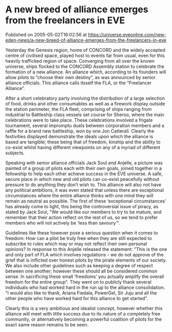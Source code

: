 # A new breed of alliance emerges from the freelancers in EVE
Published on 2005-05-02T16:02:56 at https://universe.eveonline.com/new-eden-news/a-new-breed-of-alliance-emerges-from-the-freelancers-in-eve

Yesterday the Genesis region, home of CONCORD and the widely accepted centre of civilised space, played host to events far from usual, even for this heavily trafficked region of space. Converging from all over the known universe, ships flocked to the CONCORD Assembly station to celebrate the formation of a new alliance. An alliance which, according to its founders will allow pilots to “choose their own destiny”, as was announced by senior alliance officials. This alliance calls itsself the FLA, or the “Freelancer Alliance”.   
  
After a short celebratory party involving the distribution of a large selection of food, drinks and other consumables as well as a firework display outside the station perimeter, the FLA fleet, comprising of ships ranging from industrial to Battleship class vessels set course for Sheroo, where the main celebrations were to take place. These celebrations involved a frigate tournament, several impromptu duels between corporation members and a raffle for a brand new battleship, won by one Jon Catterall. Clearly the festivities displayed demonstrate the ideals upon which the alliance is based are tangible; these being that of freedom, kinship and the ability to co-exist whilst having different viewpoints on any of a myriad of different subjects.   
  
Speaking with senior alliance officials Jack Soul and Anjelle, a picture was painted of a group of pilots each with their own goals, joined together in a fellowship to help each other achieve success in the EVE universe. A safe, secure place in which new and old pilots can co-exist peacefully without pressure to do anything they don’t wish to. This alliance will also not have any political ambitions, it was even stated that unless there are exceptional circumstances where the entire alliance thinks with one mind they will remain as neutral as possible. The first of these ‘exceptional circumstances’ has already come to light, this being the controversial issue of piracy, as stated by Jack Soul, "We would like our members to try to be mature, and remember that their action reflect on the rest of us, so we tend to prefer members who will not actively be ‘less than savoury’".   
  
Guidelines like these however pose a serious question when it comes to freedom: How can a pilot be truly free when they are still expected to subscribe to rules which may or may not reflect their own personal opinions? In response to this Anjelle released the statement: "This is the one and only part of FLA which involves regulations - we do not approve of the grief that is inflicted over honest pilots by the pirate elements of our society. We also include other guidelines such as keeping a degree of respect between one another; however these should all be considered common sense. In sacrificing these small ‘freedoms’ you actually amplify the overall freedom for the entire group". They went on to publicly thank several individuals who had worked hard in the run up to the alliance consolidation. "I would also like to thank, Ariana Fiedala, PowerGel, Sir Juju and all the other people who have worked hard for this alliance to get started".   
  
Clearly this is a very ambitious and idealist concept, however whether this alliance will meet with little success due to its nature of a completely free community, or alternatively becoming a powerful coalition of pilots for the exact same reason remains to be seen.
